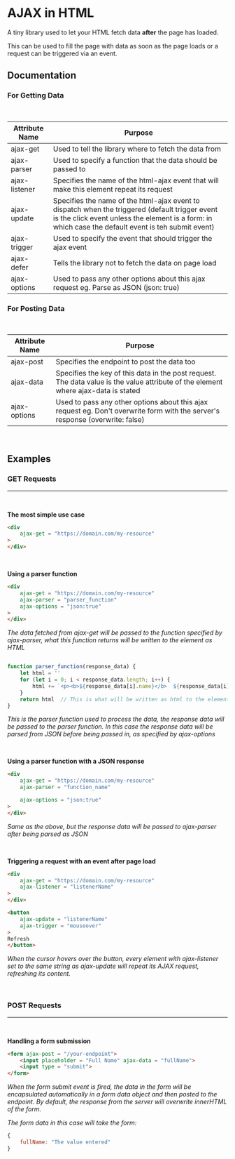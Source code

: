 ﻿# AJAX in HTML

A tiny library used to let your HTML fetch data **after** the page has loaded.

This can be used to fill the page with data as soon as the page loads or a request can be triggered via an event.

## Documentation

### For Getting Data

<br>


|  Attribute Name  |  Purpose  |
|------------------|-----------|
| ajax-get         | Used to tell the library where to fetch the data from |
| ajax-parser      | Used to specify a function that the data should be passed to |
| ajax-listener    | Specifies the name of the html-ajax event that will make this element repeat its request |
| ajax-update      | Specifies the name of the html-ajax event to dispatch when the triggered (default trigger event is the click event unless the element is a form: in which case the default event is teh submit event) |
| ajax-trigger     | Used to specify the event that should trigger the ajax event |
| ajax-defer        | Tells the library not to fetch the data on page load |
| ajax-options      | Used to pass any other options about this ajax request eg. Parse as JSON (json: true) |

### For Posting Data

<br>

|  Attribute Name  |  Purpose  |
|------------------|-----------|
| ajax-post        | Specifies the endpoint to post the data too |
| ajax-data        | Specifies the key of this data in the post request. The data value is the value attribute of the element where ajax-data is stated |
| ajax-options      | Used to pass any other options about this ajax request eg. Don't overwrite form with the server's response (overwrite: false) |

<br>

## Examples

### GET Requests

<hr>

<br>

**The most simple use case**
```html
<div
    ajax-get = "https://domain.com/my-resource"
>
</div>
```

<br>

**Using a parser function**
```html
<div
    ajax-get = "https://domain.com/my-resource"
    ajax-parser = "parser_function"
    ajax-options = "json:true"
>
</div>
```

*The data fetched from ajax-get will be passed to the function specified by ajax-parser, what this function returns will be written to the element as HTML*

```js

function parser_function(response_data) {
    let html = ''
    for (let i = 0; i < response_data.length; i++) {
        html += `<p><b>${response_data[i].name}</b>  ${response_data[i].name}</p>`
    }
    return html  // This is what will be written as html to the element
}

```

*This is the parser function used to process the data, the response data will be passed to the parser function. In this case the response data will be parsed from JSON before being passed in, as specified by ajax-options*

<br>

**Using a parser function with a JSON response**
```html
<div
    ajax-get = "https://domain.com/my-resource"
    ajax-parser = "function_name"

    ajax-options = "json:true"
>
</div>
```
*Same as the above, but the response data will be passed to ajax-parser after being parsed as JSON*

<br>

**Triggering a request with an event after page load**
```html
<div
    ajax-get = "https://domain.com/my-resource"
    ajax-listener = "listenerName"
>
</div>

<button
    ajax-update = "listenerName"
    ajax-trigger = "mouseover"
>
Refresh
</button>
```
*When the cursor hovers over the button, every element with ajax-listener set to the same string as ajax-update will repeat its AJAX request, refreshing its content.*

<br>

### POST Requests

<hr>

<br>


**Handling a form submission**
```html
<form ajax-post = "/your-endpoint">
    <input placeholder = "Full Name" ajax-data = "fullName">
    <input type = "submit">
</form>
```
*When the form submit event is fired, the data in the form will be encapsulated automatically in a form data object and then posted to the endpoint. By default, the response from the server will overwrite innerHTML of the form.*

*The form data in this case will take the form:*
```js
{
    fullName: "The value entered"
}
```